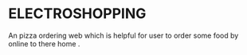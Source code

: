 # ELECTROSHOPPING
An pizza ordering web which is helpful for user to order some food by online to there home . 
